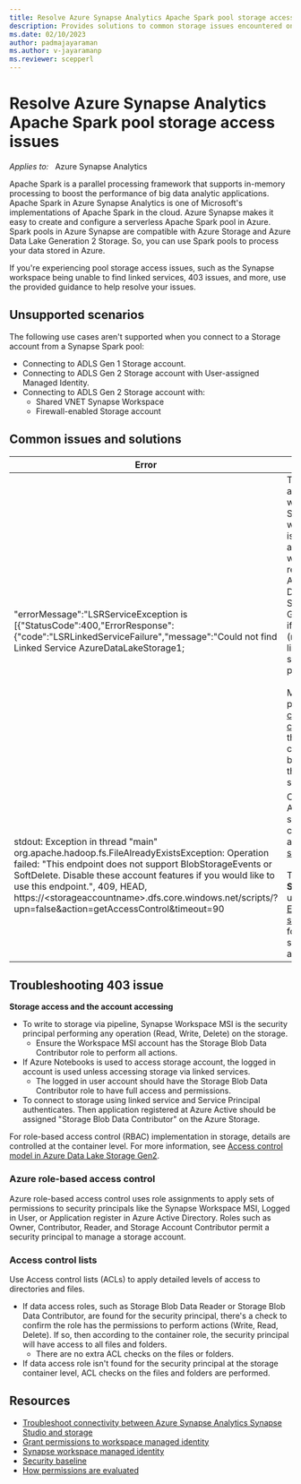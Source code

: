 ```yaml
---
title: Resolve Azure Synapse Analytics Apache Spark pool storage access issues
description: Provides solutions to common storage issues encountered on Azure Synapse Analytics Apache Spark pools
ms.date: 02/10/2023
author: padmajayaraman
ms.author: v-jayaramanp
ms.reviewer: scepperl
---
```


# Resolve Azure Synapse Analytics Apache Spark pool storage access issues

_Applies to:_ &nbsp; Azure Synapse Analytics

Apache Spark is a parallel processing framework that supports in-memory processing to boost the performance of big data analytic applications. Apache Spark in Azure Synapse Analytics is one of Microsoft's implementations of Apache Spark in the cloud. Azure Synapse makes it easy to create and configure a serverless Apache Spark pool in Azure. Spark pools in Azure Synapse are compatible with Azure Storage and Azure Data Lake Generation 2 Storage. So, you can use Spark pools to process your data stored in Azure.

If you're experiencing pool storage access issues, such as the Synapse workspace being unable to find linked services, 403 issues, and more, use the provided guidance to help resolve your issues.

## Unsupported scenarios

The following use cases aren't supported when you connect to a Storage account from a Synapse Spark pool:

- Connecting to ADLS Gen 1 Storage account.  
- Connecting to ADLS Gen 2 Storage account with User-assigned Managed Identity.  
- Connecting to ADLS Gen 2 Storage account with:  
  - Shared VNET Synapse Workspace
  - Firewall-enabled Storage account

## Common issues and solutions

| Error | Solution |
|---|---|
| "errorMessage":"LSRServiceException is \[{\"StatusCode\":400,\"ErrorResponse\":{\"code\":\"LSRLinkedServiceFailure\",\"message\":\"Could not find Linked Service AzureDataLakeStorage1; | This error appears when a Synapse workspace is associated with a Git repository, Azure DevOps Services, or GitHub and if the artifact (notebook, linked service) isn't published. <br><br>Manually publish your [code changes](/azure/synapse-analytics/cicd/source-control#publish-code-changes) in the collaboration branch to the Synapse service. |
| stdout: Exception in thread "main" org.apache.hadoop.fs.FileAlreadyExistsException: Operation failed: "This endpoint does not support BlobStorageEvents or SoftDelete. Disable these account features if you would like to use this endpoint.", 409, HEAD, https://\<storageaccountname\>.dfs.core.windows.net/scripts/?upn=false&action=getAccessControl&timeout=90 | Confirm ADLS Gen 2 storage is configured as [primary storage](/azure/synapse-analytics/security/how-to-grant-workspace-managed-identity-permissions#step-1-navigate-to-the-adls-gen2-storage-account-in-azure-portal).<br><br>To disable **SoftDelete**, uncheck [Enable blob soft delete](/azure/storage/blobs/soft-delete-blob-enable?tabs=azure-portal#enable-blob-soft-delete) for the storage account. |

## Troubleshooting 403 issue

**Storage access and the account accessing**

- To write to storage via pipeline, Synapse Workspace MSI is the security principal performing any operation (Read, Write, Delete) on the storage.
  - Ensure the Workspace MSI account has the Storage Blob Data Contributor role to perform all actions.
- If Azure Notebooks is used to access storage account, the logged in account is used unless accessing storage via linked services.
  - The logged in user account should have the Storage Blob Data Contributor role to have full access and permissions.
- To connect to storage using linked service and Service Principal authenticates. Then application registered at Azure Active should be assigned "Storage Blob Data Contributor" on the Azure Storage.

For role-based access control (RBAC) implementation in storage, details are controlled at the container level. For more information, see [Access control model in Azure Data Lake Storage Gen2](/azure/storage/blobs/data-lake-storage-access-control-model).
 
### Azure role-based access control

Azure role-based access control uses role assignments to apply sets of permissions to security principals like the Synapse Workspace MSI, Logged in User, or Application register in Azure Active Directory. Roles such as Owner, Contributor, Reader, and Storage Account Contributor permit a security principal to manage a storage account.

### Access control lists

Use Access control lists (ACLs) to apply detailed levels of access to directories and files.

- If data access roles, such as Storage Blob Data Reader or Storage Blob Data Contributor, are found for the security principal, there's a check to confirm the role has the permissions to perform actions (Write, Read, Delete). If so, then according to the container role, the security principal will have access to all files and folders.
  - There are no extra ACL checks on the files or folders.
- If data access role isn't found for the security principal at the storage container level, ACL checks on the files and folders are performed.

## Resources

- [Troubleshoot connectivity between Azure Synapse Analytics Synapse Studio and storage](/azure/synapse-analytics/troubleshoot/troubleshoot-synapse-studio-and-storage-connectivity)
- [Grant permissions to workspace managed identity](/azure/synapse-analytics/security/how-to-grant-workspace-managed-identity-permissions)
- [Synapse workspace managed identity](/azure/synapse-analytics/security/synapse-workspace-managed-identity)
- [Security baseline](/azure/synapse-analytics/security-baseline)
- [How permissions are evaluated](/azure/storage/blobs/data-lake-storage-access-control-model#how-permissions-are-evaluated)

